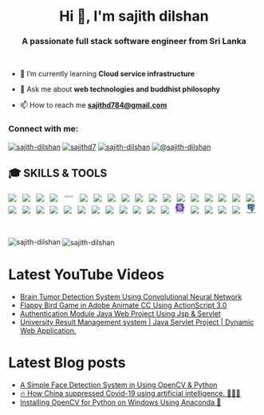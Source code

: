 <h1 align="center">Hi 👋, I'm sajith dilshan</h1>
<h3 align="center">A passionate full stack software engineer  from Sri Lanka</h3> <br>

- 🌱 I’m currently learning **Cloud service infrastructure**

- 💬 Ask me about **web technologies and buddhist philosophy**

- 📫 How to reach me **sajithd784@gmail.com**



<h3 align="left">Connect with me:</h3>
<p align="left">
<a href="https://codepen.io/sajith-dilshan" target="blank"><img align="center" src="https://raw.githubusercontent.com/rahuldkjain/github-profile-readme-generator/master/src/images/icons/Social/codepen.svg" alt="sajith-dilshan" height="30" width="40" /></a>
<a href="https://twitter.com/sajithd7" target="blank"><img align="center" src="https://raw.githubusercontent.com/rahuldkjain/github-profile-readme-generator/master/src/images/icons/Social/twitter.svg" alt="sajithd7" height="30" width="40" /></a>
<a href="https://linkedin.com/in/sajith-dilshan" target="blank"><img align="center" src="https://raw.githubusercontent.com/rahuldkjain/github-profile-readme-generator/master/src/images/icons/Social/linked-in-alt.svg" alt="sajith-dilshan" height="30" width="40" /></a>
<a href="https://medium.com/@sajith-dilshan" target="blank"><img align="center" src="https://raw.githubusercontent.com/rahuldkjain/github-profile-readme-generator/master/src/images/icons/Social/medium.svg" alt="@sajith-dilshan" height="30" width="40" /></a>
</p>



## 🎓 SKILLS & TOOLS

<p>
<code><img width="4%" src="https://www.vectorlogo.zone/logos/java/java-icon.svg"></code>
&nbsp;
<code><img width="4%" src="https://www.vectorlogo.zone/logos/springio/springio-icon.svg"></code>
&nbsp;
<code><img width="4%" src="https://miro.medium.com/max/856/1*O68LbDvD5Dcsnez73M7v4Q.png"></code>
&nbsp;
<code><img width="4%" src="https://huongdanjava.com/wp-content/uploads/2018/01/spring-data.png"></code>
&nbsp;
  <code><img width="4%" src="https://raw.githubusercontent.com/devicons/devicon/master/icons/express/express-original-wordmark.svg"></code>
&nbsp;
  <code><img width="4%" src="https://www.vectorlogo.zone/logos/nodejs/nodejs-icon.svg"></code>
&nbsp;
<code><img width="4%" src="https://www.vectorlogo.zone/logos/apache_tomcat/apache_tomcat-icon.svg"></code>
&nbsp;
<code><img width="4%" src="https://upload.vectorlogo.zone/logos/javascript/images/239ec8a4-163e-4792-83b6-3f6d96911757.svg"></code>
&nbsp;
<code><img width="4%" src="https://www.vectorlogo.zone/logos/typescriptlang/typescriptlang-icon.svg"></code>
&nbsp;
<code><img width="4%" src="https://www.vectorlogo.zone/logos/angular/angular-icon.svg"></code>
&nbsp;
<code><img width="4%" src="https://www.vectorlogo.zone/logos/reactjs/reactjs-icon.svg"></code>
&nbsp;
<code><img width="4%" src="https://www.vectorlogo.zone/logos/firebase/firebase-icon.svg"></code>
&nbsp;
<code><img width="4%" src="https://www.vectorlogo.zone/logos/w3_html5/w3_html5-icon.svg"></code>
&nbsp;
<code><img width="4%" src="https://www.vectorlogo.zone/logos/w3_css/w3_css-icon.svg"></code>
&nbsp;
<code><img width="4%" src="https://www.vectorlogo.zone/logos/figma/figma-icon.svg"></code>
&nbsp;
<code><img width="4%" src="https://www.vectorlogo.zone/logos/sass-lang/sass-lang-icon.svg"></code>
&nbsp;
<code><img width="4%" src="https://www.vectorlogo.zone/logos/js_webpack/js_webpack-icon.svg"></code>
&nbsp;
<code><img width="4%" src="https://www.vectorlogo.zone/logos/parceljs/parceljs-icon.svg"></code>
&nbsp;
<code><img width="4%" src="https://www.vectorlogo.zone/logos/jetbrains/jetbrains-icon.svg"></code>
&nbsp;
<code><img width="4%" src="https://www.vectorlogo.zone/logos/visualstudio_code/visualstudio_code-icon.svg"></code>
&nbsp;
<code><img width="4%" src="https://www.vectorlogo.zone/logos/hibernate/hibernate-icon.svg"></code>
&nbsp;
<code><img width="4%" src="https://www.vectorlogo.zone/logos/mysql/mysql-icon.svg"></code>
&nbsp;
<code><img width="4%" src="https://upload.wikimedia.org/wikipedia/commons/b/b5/DBeaver_logo.svg"></code>
&nbsp;
<code><img width="4%" src="https://www.vectorlogo.zone/logos/oracle/oracle-icon.svg"></code>
&nbsp;
<code><img width="4%" src="https://www.vectorlogo.zone/logos/redis/redis-icon.svg"></code>
&nbsp;
<code><img width="4%" src="https://www.vectorlogo.zone/logos/mongodb/mongodb-icon.svg"></code>
&nbsp;
<code><img width="4%" src="https://www.vectorlogo.zone/logos/docker/docker-tile.svg"></code>
&nbsp;
<code><img width="4%" src="https://www.vectorlogo.zone/logos/kubernetes/kubernetes-icon.svg"></code>
&nbsp;
<code><img width="4%" src="https://www.vectorlogo.zone/logos/amazon_aws/amazon_aws-icon.svg"></code>
&nbsp;
<code><img width="4%" src="https://www.vectorlogo.zone/logos/git-scm/git-scm-icon.svg"></code>
  &nbsp;
<code><img width="4%" src="https://raw.githubusercontent.com/devicons/devicon/master/icons/bootstrap/bootstrap-plain-wordmark.svg"></code>
  &nbsp;
<code><img width="4%" src="https://www.vectorlogo.zone/logos/gnu_bash/gnu_bash-icon.svg"></code>
  &nbsp;
<code><img width="4%" src="https://www.vectorlogo.zone/logos/graphql/graphql-icon.svg"></code>
  &nbsp;
<code><img width="4%" src="https://www.vectorlogo.zone/logos/google_cloud/google_cloud-icon.svg"></code>
  &nbsp;
<code><img width="4%" src="https://www.vectorlogo.zone/logos/tailwindcss/tailwindcss-icon.svg"></code>
  &nbsp;
<code><img width="4%" src="https://raw.githubusercontent.com/devicons/devicon/master/icons/postgresql/postgresql-original-wordmark.svg"></code>
</p>
<br>





<p><img align="left" src="https://github-readme-stats.vercel.app/api/top-langs?username=sajith-dilshan&show_icons=true&locale=en&layout=compact" alt="sajith-dilshan" /></p>

<p>&nbsp;<img align="center" src="https://github-readme-stats.vercel.app/api?username=sajith-dilshan&show_icons=true&locale=en" alt="sajith-dilshan" /></p>




# Latest YouTube Videos

- [Brain Tumor Detection System Using Convolutional Neural Network](https://youtu.be/aRhxSjTWqnw)
- [Flappy Bird Game in Adobe Animate CC Using ActionScript 3.0](https://youtu.be/lZsfMdTJDuo)
- [Authentication Module Java Web Project Using Jsp & Servlet](https://youtu.be/efhjh4BMi0g)
- [University Result Management system | Java Servlet Project | Dynamic Web Application.](https://youtu.be/WtnFZdlSqwY)

# Latest Blog posts
<!-- BLOG-POST-LIST:START -->
- [A Simple Face Detection System in Using OpenCV & Python](https://medium.com/geekculture/a-simple-face-detection-system-in-using-opencv-python-a9051dfa525e)
- [🔥 How China suppressed Covid-19 using artificial intelligence. 👨🏻‍💻](https://medium.com/nerd-for-tech/how-china-suppressed-covid-19-using-artificial-intelligence-3ebb510fb326)
- [Installing OpenCV for Python on Windows Using Anaconda 🤔](https://medium.com/geekculture/installing-opencv-for-python-on-windows-using-anaconda-6d0937ae6c28)
















